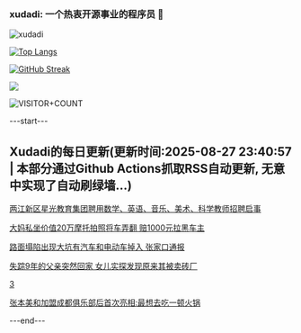 ### xudadi: 一个热衷开源事业的程序员 👋

![xudadi](https://github-readme-stats-git-masterorgs-github-readme-stats-team.vercel.app/api?username=xudadi)

[![Top Langs](https://github-readme-stats.vercel.app/api/top-langs/?username=xudadi)](https://github.com/anuraghazra/github-readme-stats)

[![GitHub Streak](https://streak-stats.demolab.com?user=xudadi&locale=zh_Hans)](https://git.io/streak-stats)

![](https://raw.githubusercontent.com/xudadi/xudadi/main/assets/github-contribution-grid-snake.svg)

![VISITOR+COUNT](https://komarev.com/ghpvc/?username=xudadi&label=VISITOR+COUNT)


---start---

## Xudadi的每日更新(更新时间:2025-08-27 23:40:57 | 本部分通过Github Actions抓取RSS自动更新, 无意中实现了自动刷绿墙...)

[两江新区星光教育集团聘用数学、英语、音乐、美术、科学教师招聘启事](https://www.gongkaoleida.com/article/2590645)

[大妈私坐价值20万摩托拍照将车弄翻 赔1000元拉黑车主](https://m.163.com/news/article/K80BAF71053469LG.html)

[路面塌陷出现大坑有汽车和电动车掉入 张家口通报](https://m.163.com/news/article/K80AA03E053469LG.html)

[失踪9年的父亲突然回家 女儿实探发现原来其被卖砖厂](https://m.163.com/news/article/K7VU6FDB0534P59R.html)

[3](https://m.163.com/touch/news/sub/domestic)

[张本美和加盟成都俱乐部后首次亮相:最想去吃一顿火锅](https://m.163.com/news/article/K806KG42051492T3.html)

---end---

